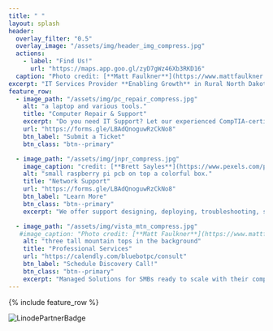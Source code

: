 ```yaml
---
title: " "
layout: splash
header:
  overlay_filter: "0.5"
  overlay_image: "/assets/img/header_img_compress.jpg"
  actions:
    - label: "Find Us!"
      url: "https://maps.app.goo.gl/zyD7gWz46Xb3RKD16"
  caption: "Photo credit: [**Matt Faulkner**](https://www.mattfaulkner.net/)"
excerpt: "IT Services Provider **Enabling Growth** in Rural North Dakota"
feature_row:
  - image_path: "/assets/img/pc_repair_compress.jpg"
    alt: "a laptop and various tools."
    title: "Computer Repair & Support"
    excerpt: "Do you need IT Support? Let our experienced CompTIA-certified Technicians support all of your technology needs!"
    url: "https://forms.gle/LBAdQnoguwRzCkNo8"
    btn_label: "Submit a Ticket"
    btn_class: "btn--primary"

  - image_path: "/assets/img/jnpr_compress.jpg"
    image_caption: "credit: [**Brett Sayles**](https://www.pexels.com/photo/cables-connected-to-ethernet-ports-2881232/)"
    alt: "small raspberry pi pcb on top a colorful box."
    title: "Network Support"
    url: "https://forms.gle/LBAdQnoguwRzCkNo8"
    btn_label: "Learn More"
    btn_class: "btn--primary"
    excerpt: "We offer support designing, deploying, troubleshooting, securing, expanding, and maintaining network gear! Whether you want to setup a Guest Wireless network or secure your QuickBooks network; We can do it!"

  - image_path: "/assets/img/vista_mtn_compress.jpg"
   #image_caption: "Photo credit: [**Matt Faulkner**](https://www.mattfaulkner.net/)"
    alt: "three tall mountain tops in the background"
    title: "Professional Services"
    url: "https://calendly.com/bluebotpc/consult"
    btn_label: "Schedule Discovery Call!"
    btn_class: "btn--primary"
    excerpt: "Managed Solutions for SMBs ready to scale with their competition! Tailored offerings to support your growth!"
---
```

{% include feature_row %}

![LinodePartnerBadge](https://gooby-s3.us-southeast-1.linodeobjects.com/linodeSolutionsPartnerBadge.png)
